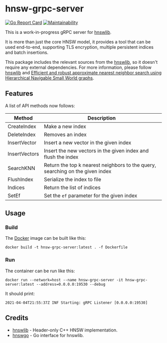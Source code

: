 # hnsw-grpc-server

[![Go Report Card](https://goreportcard.com/badge/github.com/SpecializedGeneralist/hnsw-grpc-server)](https://goreportcard.com/report/github.com/SpecializedGeneralist/hnsw-grpc-server)
[![Maintainability](https://api.codeclimate.com/v1/badges/7b5c7fd17aada5ad4016/maintainability)](https://codeclimate.com/github/SpecializedGeneralist/hnsw-grpc-server/maintainability)

This is a work-in-progress gRPC server for [hnswlib](https://github.com/nmslib/hnswlib). 

It is more than just the core HNSW model, it provides a tool that can be used end-to-end, supporting TLS encryption, multiple persistent indices and batch insertions.

This package includes the relevant sources from the [hnswlib](https://github.com/nmslib/hnswlib), so it doesn't require any external dependencies. For more information, please follow [hnswlib](https://github.com/nmslib/hnswlib) and [Efficient and robust approximate nearest neighbor search using Hierarchical Navigable Small World graphs](https://arxiv.org/abs/1603.09320).

## Features

A list of API methods now follows:

| Method | Description |
| -------------- | --------- |
| CreateIndex | Make a new index |
| DeleteIndex | Removes an index |
| InsertVector | Insert a new vector in the given index |
| InsertVectors | Insert the new vectors in the given index and flush the index |
| SearchKNN | Return the top k nearest neighbors to the query, searching on the given index |
| FlushIndex | Serialize the index to file |
| Indices | Return the list of indices |
| SetEf | Set the `ef` parameter for the given index |

## Usage

### Build

The [Docker](https://www.docker.com/) image can be built like this:

```console
docker build -t hnsw-grpc-server:latest . -f Dockerfile
```

### Run

The container can be run like this:

```console
docker run --network=host --name hnsw-grpc-server -it hnsw-grpc-server:latest --address=0.0.0.0:19530 --debug
```

It should print:

```console
2021-04-04T21:55:37Z INF Starting: gRPC Listener [0.0.0.0:19530]
```

## Credits

- [hnswlib](https://github.com/nmslib/hnswlib) - Header-only C++ HNSW implementation.
- [hnswgo](https://github.com/evan176/hnswgo) - Go interface for hnswlib.

